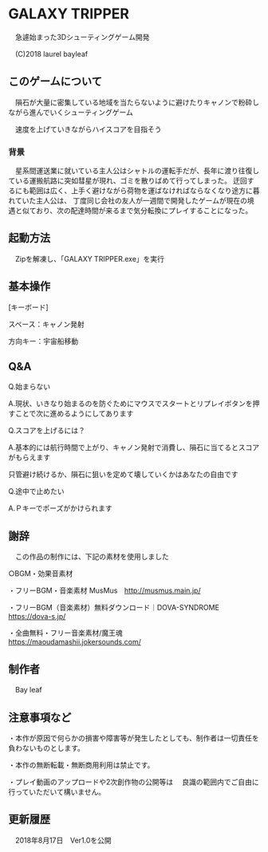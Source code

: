 # GALAXY TRIPPER 
　急遽始まった3Dシューティングゲーム開発

　(C)2018 laurel bayleaf

## このゲームについて
　隕石が大量に密集している地域を当たらないように避けたりキャノンで粉砕しながら進んでいくシューティングゲーム
  
　速度を上げていきながらハイスコアを目指そう
 　
  
### 背景
　星系間運送業に就いている主人公はシャトルの運転手だが、長年に渡り往復している運搬航路に突如彗星が現れ、ゴミを散りばめて行ってしまった。
 迂回するにも範囲は広く、上手く避けながら荷物を運ばなければならなくなり途方に暮れていた主人公は、
 丁度同じ会社の友人が一週間で開発したゲームが現在の境遇と似ており、次の配達時間が来るまで気分転換にプレイすることになった。

## 起動方法
　Zipを解凍し、「GALAXY TRIPPER.exe」を実行

## 基本操作

[キーボード]

スペース：キャノン発射

方向キー：宇宙船移動


## Q&A

Q.始まらない

A.現状、いきなり始まるのを防ぐためにマウスでスタートとリプレイボタンを押すことで次に進めるようにしてあります

Q.スコアを上げるには？

A.基本的には航行時間で上がり、キャノン発射で消費し、隕石に当てるとスコアがもらえます

只管避け続けるか、隕石に狙いを定めて壊していくかはあなたの自由です

Q.途中で止めたい

A.Ｐキーでポーズがかけられます


## 謝辞
　この作品の制作には、下記の素材を使用しました  

○BGM・効果音素材

・フリーBGM・音楽素材 MusMus　http://musmus.main.jp/

・フリーBGM（音楽素材）無料ダウンロード｜DOVA-SYNDROME　https://dova-s.jp/

・全曲無料・フリー音楽素材/魔王魂　https://maoudamashii.jokersounds.com/

## 制作者

　Bay leaf

## 注意事項など

・本作が原因で何らかの損害や障害等が発生したとしても、制作者は一切責任を負わないものとします。

・本作の無断転載・無断商用利用は禁止です。

・プレイ動画のアップロードや2次創作物の公開等は
　良識の範囲内でご自由に行っていただいて構いません。

## 更新履歴
　2018年8月17日　Ver1.0を公開
